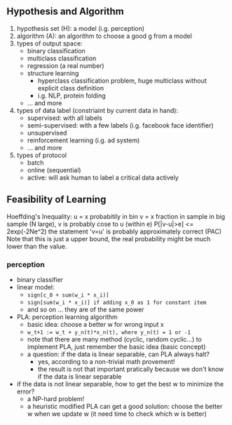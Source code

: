 ## Hypothesis and Algorithm
1. hypothesis set (H): a model (i.g. perception)
2. algorithm (A): an algorithm to choose a good g from a model
3. types of output space:
   *  binary classification
   *  multiclass classification
   *  regression (a real number)
   *  structure learning
      *  hyperclass classification problem, huge multiclass without explicit class definition
      *  i.g. NLP, protein folding
   *  ... and more
4. types of data label (constriaint by current data in hand):
   *  supervised: with all labels
   *  semi-supervised: with a few labels (i.g. facebook face identifier)
   *  unsupervised
   *  reinforcement learning (i.g. ad system)
   *  ... and more
5. types of protocol
   *  batch
   *  online (sequential)
   *  active: will ask human to label a critical data actively

## Feasibility of Learning
Hoeffding's Inequality:
    u = x probabitily in bin
    v = x fraction in sample
    in big sample (N large), v is probably cose to u (within e)
    P[|v-u|>e] <= 2exp(-2Ne^2)
    the statement 'v=u' is probably approximately correct (PAC)
Note that this is just a upper bound, the real probability might be much lower than the value.

### perception
*  binary classifier
*  linear model:
   *  `sign[c_0 + sum(w_i * x_i)]`
   *  `sign[sum(w_i * x_i)] if adding x_0 as 1 for constant item`
   *  and so on ... they are of the same power
*  PLA: perception learning algorithm
   *  basic idea: choose a better w for wrong input x 
   *  `w_t+1 := w_t + y_n(t)*x_n(t), where y_n(t) = 1 or -1`
   *  note that there are many method (cyclic, random cyclic...) to implement PLA, just remember the basic idea (basic concept)
   *  a question: if the data is linear separable, can PLA always halt?
      *  yes, according to a non-trivial math provement!
      *  the result is not that important pratically because we don't know if the data is linear separable
*  if the data is not linear separable, how to get the best w to minimize the error?
   *  a NP-hard problem!
   *  a heuristic modified PLA can get a good solution: choose the better w when we update w (it need time to check which w is better)
